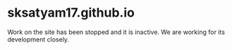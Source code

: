 # sksatyam17.github.io
Work on the site has been stopped and it is inactive.
We are working for its development closely.
